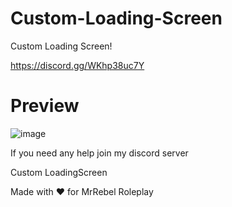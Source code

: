 # Custom-Loading-Screen
Custom Loading Screen!

https://discord.gg/WKhp38uc7Y

# Preview
![image](https://cdn.discordapp.com/attachments/887001358543224892/996715091561042061/unknown.png)

If you need any help join my discord server

Custom LoadingScreen

Made with ❤️ for MrRebel Roleplay
